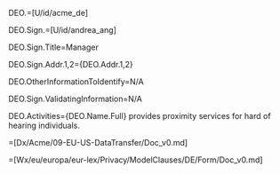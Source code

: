 DEO.=[U/id/acme_de]

DEO.Sign.=[U/id/andrea_ang]

DEO.Sign.Title=Manager

DEO.Sign.Addr.1,2={DEO.Addr.1,2}

DEO.OtherInformationToIdentify=N/A

DEO.Sign.ValidatingInformation=N/A

DEO.Activities={DEO.Name.Full} provides proximity services for hard of hearing individuals.

=[Dx/Acme/09-EU-US-DataTransfer/Doc_v0.md]

=[Wx/eu/europa/eur-lex/Privacy/ModelClauses/DE/Form/Doc_v0.md]
